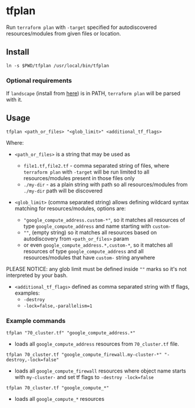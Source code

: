 # tfplan

Run `terraform plan` with `-target` specified for autodiscovered resources/modules from given files or location.

## Install

`ln -s $PWD/tfplan /usr/local/bin/tfplan`

### Optional requirements

If `landscape` (install from [here](https://github.com/coinbase/terraform-landscape)) is in PATH,
`terraform plan` will be parsed with it.

## Usage

`tfplan <path_or_files> "<glob_limit>" <additional_tf_flags>`

Where:

* `<path_or_files>` is a string that may be used as
    * `file1.tf,file2.tf` - comma separated string of files, where `terraform plan` with `-target` will be run limited to all resources/modules present in those files only
    * `./my-dir` - as a plain string with path so all resources/modules from `./my-dir` path will be discovered

* `<glob_limit>` (comma separated string) allows defining wildcard syntax matching for resources/modules, options are:
    * `"google_compute_address.custom-*"`, so it matches all resources of type `google_compute_address` and name starting with `custom-`
    * `""`, (empty string) so it matches all resources based on autodiscovery from `<path_or_files>` param
    * or even `google_compute_address.*,custom-*`, so it matches all resources of type `google_compute_address` and all resources/modules that have `custom-` string anywhere

PLEASE NOTICE: any glob limit must be defined inside `""` marks so it's not interpreted by your bash.

* `<additional_tf_flags>` defined as comma separated string with tf flags, examples:
    * `-destroy`
    * `-lock=false,-parallelism=1`

### Example commands

`tfplan "70_cluster.tf" "google_compute_address.*"` 
- loads all `google_compute_address` resources from `70_cluster.tf` file.

`tfplan 70_cluster.tf "google_compute_firewall.my-cluster-*" "-destroy,-lock=false"` 
- loads all `google_compute_firewall` resources where object name starts with `my-cluster-` and set tf flags to `-destroy -lock=false`

`tfplan 70_cluster.tf "google_compute_*"`
- loads all `google_compute_*` resources
